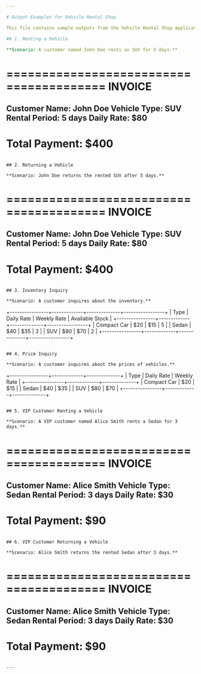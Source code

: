 ```yaml
---

# Output Examples for Vehicle Rental Shop

This file contains sample outputs from the Vehicle Rental Shop application. It demonstrates the results of various actions performed within the application.

## 1. Renting a Vehicle

**Scenario: A customer named John Doe rents an SUV for 5 days.**

```
 ========================================
                 INVOICE                  
 ========================================
 Customer Name: John Doe
 Vehicle Type: SUV
 Rental Period: 5 days
 Daily Rate: $80
 ----------------------------------------
 Total Payment: $400
 ========================================
```

## 2. Returning a Vehicle

**Scenario: John Doe returns the rented SUV after 5 days.**

```
 ========================================
                 INVOICE                 
 ========================================
 Customer Name: John Doe
 Vehicle Type: SUV
 Rental Period: 5 days
 Daily Rate: $80
 ----------------------------------------
 Total Payment: $400
 ========================================
```

## 3. Inventory Inquiry

**Scenario: A customer inquires about the inventory.**

```
+----------------+-------------+--------------+-----------------+
| Type           | Daily Rate  | Weekly Rate  | Available Stock |
+----------------+-------------+--------------+-----------------+
| Compact Car    | $20         | $15          | 5               |
| Sedan          | $40         | $35          | 3               |
| SUV            | $80         | $70          | 2               |
+----------------+-------------+--------------+-----------------+
```

## 4. Price Inquiry

**Scenario: A customer inquires about the prices of vehicles.**

```
+----------------+-------------+--------------+
| Type           | Daily Rate  | Weekly Rate  |
+----------------+-------------+--------------+
| Compact Car    | $20         | $15          |
| Sedan          | $40         | $35          |
| SUV            | $80         | $70          |
+----------------+-------------+--------------+
```

## 5. VIP Customer Renting a Vehicle

**Scenario: A VIP customer named Alice Smith rents a Sedan for 3 days.**

```
 ========================================
                 INVOICE                  
 ========================================
 Customer Name: Alice Smith
 Vehicle Type: Sedan
 Rental Period: 3 days
 Daily Rate: $30
 ----------------------------------------
 Total Payment: $90
 ========================================
```

## 6. VIP Customer Returning a Vehicle

**Scenario: Alice Smith returns the rented Sedan after 3 days.**

```
 ========================================
                 INVOICE                 
 ========================================
 Customer Name: Alice Smith
 Vehicle Type: Sedan
 Rental Period: 3 days
 Daily Rate: $30
 ----------------------------------------
 Total Payment: $90
 ========================================
```

---
```


